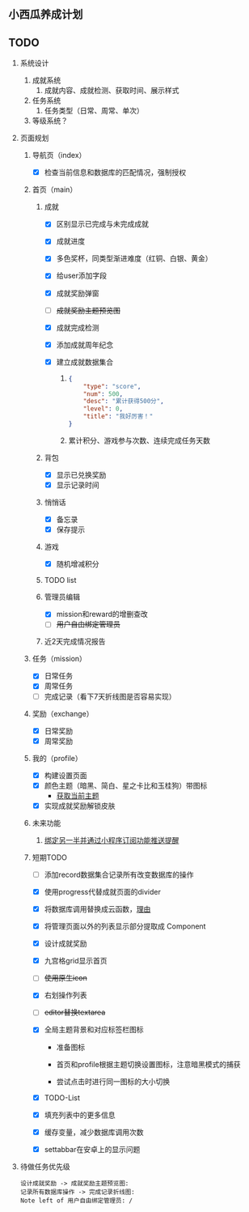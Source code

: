## 小西瓜养成计划

## TODO

1. 系统设计
   1. 成就系统
      1. 成就内容、成就检测、获取时间、展示样式
   2. 任务系统
      1. 任务类型（日常、周常、单次）
   3. 等级系统？

2. 页面规划
   1. 导航页（index）
      - [x]  检查当前信息和数据库的匹配情况，强制授权

   2. 首页（main）
      1. 成就
         - [x] 区别显示已完成与未完成成就

         - [x] 成就进度

         - [x] 多色奖杯，同类型渐进难度（红铜、白银、黄金）

         - [x] 给user添加字段

         - [x] 成就奖励弹窗

         - [ ] ~~成就奖励主题预览图~~
         
         - [x] 成就完成检测
         
         - [x] 添加成就周年纪念
         
         - [x] 建立成就数据集合
           1. ```json
              {
                  "type": "score",
                  "num": 500,
                  "desc": "累计获得500分",
                  "level": 0,
                  "title": "我好厉害！"
              }
              ```
           
           1. 累计积分、游戏参与次数、连续完成任务天数
         
      2. 背包
         - [x]  显示已兑换奖励
         - [x]  显示记录时间
      
      3. 悄悄话
         - [x] 备忘录
         - [x] 保存提示
      
      4. 游戏
         - [x] 随机增减积分

      5. TODO list

      6. 管理员编辑
      
         - [x] mission和reward的增删查改
         - [ ] ~~用户自由绑定管理员~~

      7. 近2天完成情况报告
      
   3. 任务（mission）
      - [x]  日常任务
      - [x]  周常任务
      - [ ]  完成记录（看下7天折线图是否容易实现）

   4. 奖励（exchange）
      - [x]  日常奖励
      - [x]  周常奖励

   5. 我的（profile）
      
      - [x] 构建设置页面
      - [x] 颜色主题（暗黑、简白、星之卡比和玉桂狗）带图标
        - [获取当前主题](https://developers.weixin.qq.com/miniprogram/dev/api/base/system/wx.getSystemInfoSync.html)
      - [x] 实现成就奖励解锁皮肤
      
   6. 未来功能
      1. [绑定另一半并通过小程序订阅功能推送提醒](https://www.zhihu.com/question/52719661)
   
   7. 短期TODO
   
      - [ ] 添加record数据集合记录所有改变数据库的操作
      - [x] 使用progress代替成就页面的divider
      - [x] 将数据库调用替换成云函数，[理由](https://developers.weixin.qq.com/community/develop/doc/00008603b683680f5d4caf69355c00)
      - [x] 将管理页面以外的列表显示部分提取成 Component
      - [x] 设计成就奖励
      - [x] 九宫格grid显示首页
      - [ ] ~~使用原生icon~~
      - [x] 右划操作列表
      - [ ] ~~editor替换textarea~~
      - [x] 全局主题背景和对应标签栏图标
      
        - 准备图标
      
        - 首页和profile根据主题切换设置图标，注意暗黑模式的捕获
        - 尝试点击时进行同一图标的大小切换
      - [x] TODO-List
      - [x] 填充列表中的更多信息
      - [x] 缓存变量，减少数据库调用次数
      - [x] settabbar在安卓上的显示问题
   
3. 待做任务优先级

   ```sequence
   设计成就奖励 -> 成就奖励主题预览图:
   记录所有数据库操作 -> 完成记录折线图: 
   Note left of 用户自由绑定管理员: /
   ```
